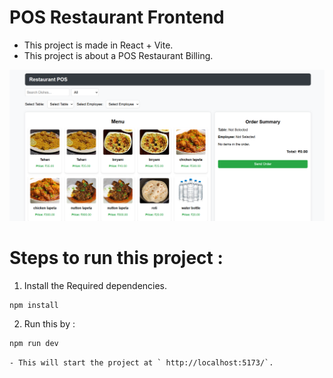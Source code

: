 # POS Restaurant Frontend

- This project is made in React + Vite.
- This project is about a POS Restaurant Billing.

![Project Dashboard](./src/assets/Screenshots/Project%20Dashboard.png)


# Steps to run this project : 

1. Install the Required dependencies.
```js
npm install
```


2. Run this by :
```js
npm run dev
```
    - This will start the project at ` http://localhost:5173/`.